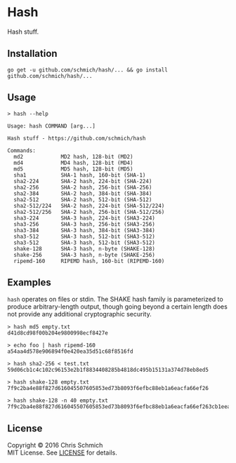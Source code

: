 # Hash

Hash stuff.

## Installation

    go get -u github.com/schmich/hash/... && go install github.com/schmich/hash/...

## Usage

    > hash --help
    
    Usage: hash COMMAND [arg...]
    
    Hash stuff - https://github.com/schmich/hash
    
    Commands:
      md2            MD2 hash, 128-bit (MD2)
      md4            MD4 hash, 128-bit (MD4)
      md5            MD5 hash, 128-bit (MD5)
      sha1           SHA-1 hash, 160-bit (SHA-1)
      sha2-224       SHA-2 hash, 224-bit (SHA-224)
      sha2-256       SHA-2 hash, 256-bit (SHA-256)
      sha2-384       SHA-2 hash, 384-bit (SHA-384)
      sha2-512       SHA-2 hash, 512-bit (SHA-512)
      sha2-512/224   SHA-2 hash, 224-bit (SHA-512/224)
      sha2-512/256   SHA-2 hash, 256-bit (SHA-512/256)
      sha3-224       SHA-3 hash, 224-bit (SHA3-224)
      sha3-256       SHA-3 hash, 256-bit (SHA3-256)
      sha3-384       SHA-3 hash, 384-bit (SHA3-384)
      sha3-512       SHA-3 hash, 512-bit (SHA3-512)
      sha3-512       SHA-3 hash, 512-bit (SHA3-512)
      shake-128      SHA-3 hash, n-byte (SHAKE-128)
      shake-256      SHA-3 hash, n-byte (SHAKE-256)
      ripemd-160     RIPEMD hash, 160-bit (RIPEMD-160)

## Examples

`hash` operates on files or stdin. The SHAKE hash family is parameterized to produce arbitrary-length output, though going beyond a certain length does not provide any additional cryptographic security.

    > hash md5 empty.txt
    d41d8cd98f00b204e9800998ecf8427e

    > echo foo | hash ripemd-160
    a54aa4d578e906894f0e420ea35d51c68f8516fd

    > hash sha2-256 < test.txt
    59d06cb1c4c102c96153e2b1f8834408285b4818dc495b15131a374d78eb8ed5

    > hash shake-128 empty.txt
    7f9c2ba4e88f827d616045507605853ed73b8093f6efbc88eb1a6eacfa66ef26

    > hash shake-128 -n 40 empty.txt
    7f9c2ba4e88f827d616045507605853ed73b8093f6efbc88eb1a6eacfa66ef263cb1eea988004b93

## License

Copyright &copy; 2016 Chris Schmich<br>
MIT License. See [LICENSE](LICENSE) for details.

